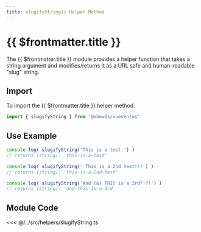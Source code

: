 ```yaml
---
title: slugifyString() Helper Method
---
```



<script setup>
    import DocsPackageVersion from '../../../src/views/compos/DocsPackageVersion.vue'
</script>



# {{ $frontmatter.title }}

The {{ $frontmatter.title }} module provides a helper function that takes a string argument and modifies/returns it as a URL safe and human-readable "slug" string.







<!-- TODO: Add args table and content for helper method like in ...modules/configs/anchors.html#anchors-classes -->
## Import

To import the {{ $frontmatter.title }} helper method:

```javascript
import { slugifyString } from '@obewds/vueventus'
```






## Use Example

```javascript
console.log( slugifyString('This is a test.') )
// returns (string): 'this-is-a-test'

console.log( slugifyString(' This is a 2nd test!!!') )
// returns (string): 'this-is-a-2nd-test'

console.log( slugifyString('And (&) THIS is a 3rd?!?!') )
// returns (string): 'and-this-is-a-3rd'
```









## Module Code

<<< @/../src/helpers/slugifyString.ts






<DocsPackageVersion/>
